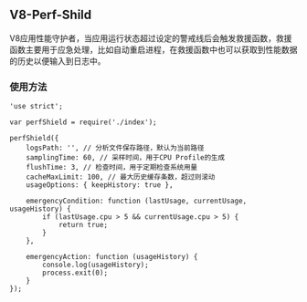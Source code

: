 ## V8-Perf-Shild

V8应用性能守护者，当应用运行状态超过设定的警戒线后会触发救援函数，救援函数主要用于应急处理，比如自动重启进程，在救援函数中也可以获取到性能数据的历史以便输入到日志中。

### 使用方法

```
'use strict';

var perfShield = require('./index');

perfShield({
    logsPath: '', // 分析文件保存路径，默认为当前路径
    samplingTime: 60, // 采样时间，用于CPU Profile的生成
    flushTime: 3, // 检查时间，用于定期检查系统用量
    cacheMaxLimit: 100, // 最大历史缓存条数，超过则滚动
    usageOptions: { keepHistory: true },

    emergencyCondition: function (lastUsage, currentUsage, usageHistory) {
        if (lastUsage.cpu > 5 && currentUsage.cpu > 5) {
            return true;
        }
    },

    emergencyAction: function (usageHistory) {
        console.log(usageHistory);
        process.exit(0);
    }
});
```